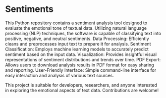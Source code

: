 # Sentiments
This Python repository contains a sentiment analysis tool designed to evaluate the emotional tone of textual data. Utilizing natural language processing (NLP) techniques, the software is capable of classifying text into positive, negative, and neutral sentiments. 
Data Processing: Efficiently cleans and preprocesses input text to prepare it for analysis.
Sentiment Classification: Employs machine learning models to accurately predict sentiment based on the input data.
Visualization: Provides insightful visual representations of sentiment distributions and trends over time.
PDF Export: Allows users to download analysis results in PDF format for easy sharing and reporting.
User-Friendly Interface: Simple command-line interface for easy interaction and analysis of various text sources.

This project is suitable for developers, researchers, and anyone interested in exploring the emotional aspects of text data. Contributions are welcome!
